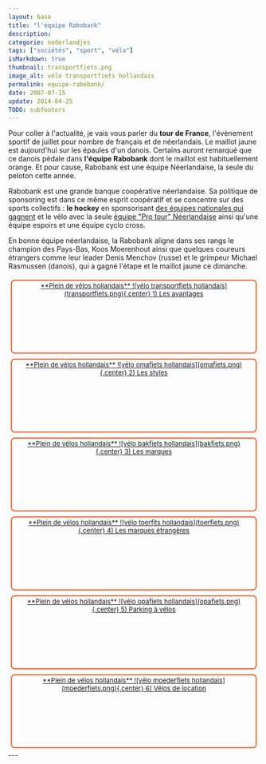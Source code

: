 ```yaml
---
layout: base
title: "l'équipe Rabobank"
description: 
categorie: nederlandjes
tags: ["sociétés", "sport", "vélo"]
isMarkdown: true
thumbnail: transportfiets.png
image_alt: vélo transportfiets hollandais
permalink: equipe-rabobank/
date: 2007-07-15
update: 2014-04-25
TODO: subfooters
---
```




Pour coller à l'actualité, je vais vous parler du **tour de France**, l'évènement sportif de juillet pour nombre de français et de néerlandais. Le maillot jaune est aujourd'hui sur les épaules d'un danois. Certains auront remarqué que ce danois pédale dans **l'équipe Rabobank** dont le maillot est habituellement orange. Et pour cause, Rabobank est une équipe Néerlandaise, la seule du peloton cette année.

<!-- ![http://www.le-tour.fr/AA_IMG/tour3.gif]()TODO: Add image alt -->

Rabobank est une grande banque coopérative néerlandaise. Sa politique de sponsoring est dans ce même esprit coopératif et se concentre sur des sports collectifs : **le hockey** en sponsorisant [des équipes nationales qui gagnent](/oranje-wereldkampioen) et le vélo avec la seule [équipe "Pro tour" Néerlandaise](http://www.rabobank.nl/particulieren/sponsoring/wielrennen/proteam/default) ainsi qu'une équipe espoirs et une équipe cyclo cross.

En bonne équipe néerlandaise, la Rabobank aligne dans ses rangs le champion des Pays-Bas, Koos Moerenhout ainsi que quelques coureurs étrangers comme leur leader 
Denis Menchov (russe) et le grimpeur Michael Rasmussen (danois), qui a gagné l'étape et le maillot jaune ce dimanche.



<!-- HTML -->
<div style="border:2px solid #FF5521; border-radius:8px; text-align:center; font-size:small; padding:2px 8px; float:left; margin:5px; height:140px;">
<a href="/plein-de-velos-hollandais" title="tout savoir sur la bicyclette aux Pays-Bas">
<!-- / HTML -->
**Plein de vélos hollandais**  
![vélo transportfiets hollandais](transportfiets.png){.center}  
1) Les avantages  
<!-- HTML -->
</a></div>
<!-- / HTML -->

<!-- HTML -->
<div style="border:2px solid #FF5521; border-radius:8px; text-align:center; font-size:small; padding:2px 8px; float:left; margin:5px; height:140px;">
<a href="/plein-de-velos" title="tout savoir sur la bicyclette aux Pays-Bas">
<!-- / HTML -->
**Plein de vélos hollandais**  
![vélo omafiets hollandais](omafiets.png){.center}  
2) Les styles
<!-- HTML -->
</a></div>
<!-- / HTML -->


<!-- HTML -->
<div style="border:2px solid #FF5521; border-radius:8px; text-align:center; font-size:small; padding:2px 8px; float:left; margin:5px; height:140px;">
<a href="/plein-de-velos-hollandais-3" title="tout savoir sur la bicyclette aux Pays-Bas">
<!-- / HTML -->
**Plein de vélos hollandais**  
![vélo bakfiets hollandais](bakfiets.png){.center}  
3) Les marques
<!-- HTML -->
</a></div>
<!-- / HTML -->

<!-- HTML -->
<div style="border:2px solid #FF5521; border-radius:8px; text-align:center; font-size:small; padding:2px 8px; float:left; margin:5px; height:140px;">
<a href="/plein-de-velos-pas-hollandais-4" title="tout savoir sur la bicyclette aux Pays-Bas">
<!-- / HTML -->
**Plein de vélos hollandais**  
![vélo toerfits hollandais](toerfiets.png){.center}  
4) Les marques étrangères
<!-- HTML -->
</a></div>
<!-- / HTML -->

<!-- HTML -->
<div style="border:2px solid #FF5521; border-radius:8px; text-align:center; font-size:small; padding:2px 8px; float:left; margin:5px; height:140px;">
<a href="/une-heure-sans-velo" title="tout savoir sur la bicyclette aux Pays-Bas">
<!-- / HTML -->
**Plein de vélos hollandais**  
![vélo opafiets hollandais](opafiets.png){.center}  
5) Parking à vélos
<!-- HTML -->
</a></div>
<!-- / HTML -->

<!-- HTML -->
<div style="border:2px solid #FF5521; border-radius:8px; text-align:center; font-size:small; padding:2px 8px; float:left; margin:5px; height:140px;">
<a href="/les-velos-de-location" title="tout savoir sur la bicyclette aux Pays-Bas">
<!-- / HTML -->
**Plein de vélos hollandais**  
![vélo moederfiets  hollandais](moederfiets.png){.center}  
6) Vélos de location
<!-- HTML -->
</a></div>
<!-- / HTML -->

<!-- HTML -->
<div style="clear:both;"></div>
<!-- / HTML -->
---